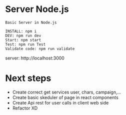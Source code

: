 # Server Node.js

```
Basic Server in Node.js

INSTALL: npm i
DEV: npm run dev
Start: npm start
Test: npm run Test
Validate code: npm run validate
```

server: http://localhost:3000

# Next steps

- Create correct get services user, chars, campaign,...
- Create basic skeduler of page in react components
- Create Api rest for user calls in client web side
- Refactor XD
